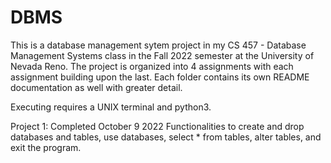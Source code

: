 # DBMS

This is a database management sytem project in my CS 457 - Database Management Systems class in the Fall 2022 semester at the University of Nevada Reno.
The project is organized into 4 assignments with each assignment building upon the last. Each folder contains its own README documentation as well with greater detail.

Executing requires a UNIX terminal and python3.

Project 1: Completed October 9 2022
Functionalities to create and drop databases and tables, use databases, select * from tables, alter tables, and exit the program.
